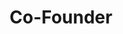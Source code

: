 ---
name: "Mats Kronbladh"
title: Co-Founder
bio: "Veresed in the Scandinavian IT-sphere since it’s early days, Mats is a driven business developer with an experienced passion for Information Security."
image: /images/team/mats.jpeg
guest: false
---